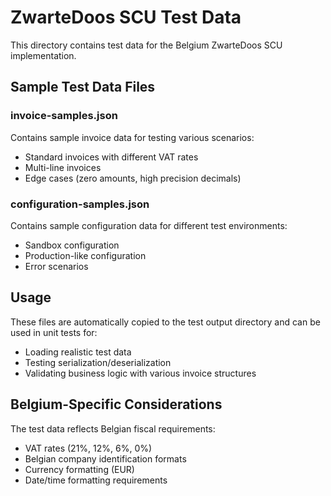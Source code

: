 # ZwarteDoos SCU Test Data

This directory contains test data for the Belgium ZwarteDoos SCU implementation.

## Sample Test Data Files

### invoice-samples.json
Contains sample invoice data for testing various scenarios:
- Standard invoices with different VAT rates
- Multi-line invoices
- Edge cases (zero amounts, high precision decimals)

### configuration-samples.json
Contains sample configuration data for different test environments:
- Sandbox configuration
- Production-like configuration
- Error scenarios

## Usage

These files are automatically copied to the test output directory and can be used in unit tests for:
- Loading realistic test data
- Testing serialization/deserialization
- Validating business logic with various invoice structures

## Belgium-Specific Considerations

The test data reflects Belgian fiscal requirements:
- VAT rates (21%, 12%, 6%, 0%)
- Belgian company identification formats
- Currency formatting (EUR)
- Date/time formatting requirements